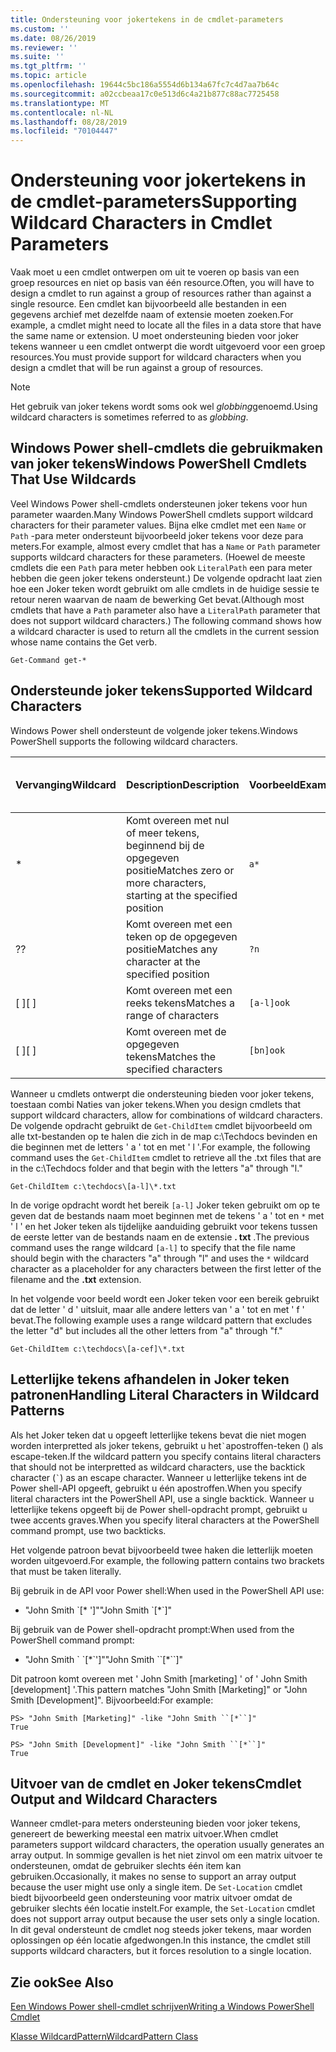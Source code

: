 ```yaml
---
title: Ondersteuning voor jokertekens in de cmdlet-parameters
ms.custom: ''
ms.date: 08/26/2019
ms.reviewer: ''
ms.suite: ''
ms.tgt_pltfrm: ''
ms.topic: article
ms.openlocfilehash: 19644c5bc186a5554d6b134a67fc7c4d7aa7b64c
ms.sourcegitcommit: a02ccbeaa17c0e513d6c4a21b877c88ac7725458
ms.translationtype: MT
ms.contentlocale: nl-NL
ms.lasthandoff: 08/28/2019
ms.locfileid: "70104447"
---
```

# <a name="supporting-wildcard-characters-in-cmdlet-parameters"></a><span data-ttu-id="e63b9-102">Ondersteuning voor jokertekens in de cmdlet-parameters</span><span class="sxs-lookup"><span data-stu-id="e63b9-102">Supporting Wildcard Characters in Cmdlet Parameters</span></span>

<span data-ttu-id="e63b9-103">Vaak moet u een cmdlet ontwerpen om uit te voeren op basis van een groep resources en niet op basis van één resource.</span><span class="sxs-lookup"><span data-stu-id="e63b9-103">Often, you will have to design a cmdlet to run against a group of resources rather than against a single resource.</span></span> <span data-ttu-id="e63b9-104">Een cmdlet kan bijvoorbeeld alle bestanden in een gegevens archief met dezelfde naam of extensie moeten zoeken.</span><span class="sxs-lookup"><span data-stu-id="e63b9-104">For example, a cmdlet might need to locate all the files in a data store that have the same name or extension.</span></span> <span data-ttu-id="e63b9-105">U moet ondersteuning bieden voor joker tekens wanneer u een cmdlet ontwerpt die wordt uitgevoerd voor een groep resources.</span><span class="sxs-lookup"><span data-stu-id="e63b9-105">You must provide support for wildcard characters when you design a cmdlet that will be run against a group of resources.</span></span>

> [!NOTE]
> <span data-ttu-id="e63b9-106">Het gebruik van joker tekens wordt soms ook wel *globbing*genoemd.</span><span class="sxs-lookup"><span data-stu-id="e63b9-106">Using wildcard characters is sometimes referred to as *globbing*.</span></span>

## <a name="windows-powershell-cmdlets-that-use-wildcards"></a><span data-ttu-id="e63b9-107">Windows Power shell-cmdlets die gebruikmaken van joker tekens</span><span class="sxs-lookup"><span data-stu-id="e63b9-107">Windows PowerShell Cmdlets That Use Wildcards</span></span>

 <span data-ttu-id="e63b9-108">Veel Windows Power shell-cmdlets ondersteunen joker tekens voor hun parameter waarden.</span><span class="sxs-lookup"><span data-stu-id="e63b9-108">Many Windows PowerShell cmdlets support wildcard characters for their parameter values.</span></span> <span data-ttu-id="e63b9-109">Bijna elke cmdlet met een `Name` or `Path` -para meter ondersteunt bijvoorbeeld joker tekens voor deze para meters.</span><span class="sxs-lookup"><span data-stu-id="e63b9-109">For example, almost every cmdlet that has a `Name` or `Path` parameter supports wildcard characters for these parameters.</span></span> <span data-ttu-id="e63b9-110">(Hoewel de meeste cmdlets die een `Path` para meter hebben ook `LiteralPath` een para meter hebben die geen joker tekens ondersteunt.) De volgende opdracht laat zien hoe een Joker teken wordt gebruikt om alle cmdlets in de huidige sessie te retour neren waarvan de naam de bewerking Get bevat.</span><span class="sxs-lookup"><span data-stu-id="e63b9-110">(Although most cmdlets that have a `Path` parameter also have a `LiteralPath` parameter that does not support wildcard characters.) The following command shows how a wildcard character is used to return all the cmdlets in the current session whose name contains the Get verb.</span></span>

 `Get-Command get-*`

## <a name="supported-wildcard-characters"></a><span data-ttu-id="e63b9-111">Ondersteunde joker tekens</span><span class="sxs-lookup"><span data-stu-id="e63b9-111">Supported Wildcard Characters</span></span>

<span data-ttu-id="e63b9-112">Windows Power shell ondersteunt de volgende joker tekens.</span><span class="sxs-lookup"><span data-stu-id="e63b9-112">Windows PowerShell supports the following wildcard characters.</span></span>

| <span data-ttu-id="e63b9-113">Vervanging</span><span class="sxs-lookup"><span data-stu-id="e63b9-113">Wildcard</span></span> |                             <span data-ttu-id="e63b9-114">Description</span><span class="sxs-lookup"><span data-stu-id="e63b9-114">Description</span></span>                             |  <span data-ttu-id="e63b9-115">Voorbeeld</span><span class="sxs-lookup"><span data-stu-id="e63b9-115">Example</span></span>   |     <span data-ttu-id="e63b9-116">Overeenkomsten</span><span class="sxs-lookup"><span data-stu-id="e63b9-116">Matches</span></span>      | <span data-ttu-id="e63b9-117">Komt niet overeen met</span><span class="sxs-lookup"><span data-stu-id="e63b9-117">Does not match</span></span> |
| -------- | ------------------------------------------------------------------- | ---------- | ---------------- | -------------- |
| *        | <span data-ttu-id="e63b9-118">Komt overeen met nul of meer tekens, beginnend bij de opgegeven positie</span><span class="sxs-lookup"><span data-stu-id="e63b9-118">Matches zero or more characters, starting at the specified position</span></span> | `a*`       | <span data-ttu-id="e63b9-119">A, AG, Apple</span><span class="sxs-lookup"><span data-stu-id="e63b9-119">A, ag, Apple</span></span>     |                |
| <span data-ttu-id="e63b9-120">?</span><span class="sxs-lookup"><span data-stu-id="e63b9-120">?</span></span>        | <span data-ttu-id="e63b9-121">Komt overeen met een teken op de opgegeven positie</span><span class="sxs-lookup"><span data-stu-id="e63b9-121">Matches any character at the specified position</span></span>                     | `?n`       | <span data-ttu-id="e63b9-122">Een, in, op</span><span class="sxs-lookup"><span data-stu-id="e63b9-122">An, in, on</span></span>       | <span data-ttu-id="e63b9-123">uitgevoerd</span><span class="sxs-lookup"><span data-stu-id="e63b9-123">ran</span></span>            |
| <span data-ttu-id="e63b9-124">[ ]</span><span class="sxs-lookup"><span data-stu-id="e63b9-124">[ ]</span></span>      | <span data-ttu-id="e63b9-125">Komt overeen met een reeks tekens</span><span class="sxs-lookup"><span data-stu-id="e63b9-125">Matches a range of characters</span></span>                                       | `[a-l]ook` | <span data-ttu-id="e63b9-126">Book, Cook, zoeken</span><span class="sxs-lookup"><span data-stu-id="e63b9-126">book, cook, look</span></span> | <span data-ttu-id="e63b9-127">Nook, geduurde</span><span class="sxs-lookup"><span data-stu-id="e63b9-127">nook, took</span></span>     |
| <span data-ttu-id="e63b9-128">[ ]</span><span class="sxs-lookup"><span data-stu-id="e63b9-128">[ ]</span></span>      | <span data-ttu-id="e63b9-129">Komt overeen met de opgegeven tekens</span><span class="sxs-lookup"><span data-stu-id="e63b9-129">Matches the specified characters</span></span>                                    | `[bn]ook`  | <span data-ttu-id="e63b9-130">Book, Nook</span><span class="sxs-lookup"><span data-stu-id="e63b9-130">book, nook</span></span>       | <span data-ttu-id="e63b9-131">Cook, zoeken</span><span class="sxs-lookup"><span data-stu-id="e63b9-131">cook, look</span></span>     |

<span data-ttu-id="e63b9-132">Wanneer u cmdlets ontwerpt die ondersteuning bieden voor joker tekens, toestaan combi Naties van joker tekens.</span><span class="sxs-lookup"><span data-stu-id="e63b9-132">When you design cmdlets that support wildcard characters, allow for combinations of wildcard characters.</span></span> <span data-ttu-id="e63b9-133">De volgende opdracht gebruikt de `Get-ChildItem` cmdlet bijvoorbeeld om alle txt-bestanden op te halen die zich in de map c:\Techdocs bevinden en die beginnen met de letters ' a ' tot en met ' l '.</span><span class="sxs-lookup"><span data-stu-id="e63b9-133">For example, the following command uses the `Get-ChildItem` cmdlet to retrieve all the .txt files that are in the c:\Techdocs folder and that begin with the letters "a" through "l."</span></span>

`Get-ChildItem c:\techdocs\[a-l]\*.txt`

<span data-ttu-id="e63b9-134">In de vorige opdracht wordt het bereik `[a-l]` Joker teken gebruikt om op te geven dat de bestands naam moet beginnen met de tekens ' a ' tot en `*` met ' l ' en het Joker teken als tijdelijke aanduiding gebruikt voor tekens tussen de eerste letter van de bestands naam en de extensie **. txt** .</span><span class="sxs-lookup"><span data-stu-id="e63b9-134">The previous command uses the range wildcard `[a-l]` to specify that the file name should begin with the characters "a" through "l" and uses the `*` wildcard character as a placeholder for any characters between the first letter of the filename and the **.txt** extension.</span></span>

<span data-ttu-id="e63b9-135">In het volgende voor beeld wordt een Joker teken voor een bereik gebruikt dat de letter ' d ' uitsluit, maar alle andere letters van ' a ' tot en met ' f ' bevat.</span><span class="sxs-lookup"><span data-stu-id="e63b9-135">The following example uses a range wildcard pattern that excludes the letter "d" but includes all the other letters from "a" through "f."</span></span>

`Get-ChildItem c:\techdocs\[a-cef]\*.txt`

## <a name="handling-literal-characters-in-wildcard-patterns"></a><span data-ttu-id="e63b9-136">Letterlijke tekens afhandelen in Joker teken patronen</span><span class="sxs-lookup"><span data-stu-id="e63b9-136">Handling Literal Characters in Wildcard Patterns</span></span>

<span data-ttu-id="e63b9-137">Als het Joker teken dat u opgeeft letterlijke tekens bevat die niet mogen worden interpretted als joker tekens, gebruikt u het`` ` ``apostroffen-teken () als escape-teken.</span><span class="sxs-lookup"><span data-stu-id="e63b9-137">If the wildcard pattern you specify contains literal characters that should not be interpretted as wildcard characters, use the backtick character (`` ` ``) as an escape character.</span></span> <span data-ttu-id="e63b9-138">Wanneer u letterlijke tekens int de Power shell-API opgeeft, gebruikt u één apostroffen.</span><span class="sxs-lookup"><span data-stu-id="e63b9-138">When you specify literal characters int the PowerShell API, use a single backtick.</span></span> <span data-ttu-id="e63b9-139">Wanneer u letterlijke tekens opgeeft bij de Power shell-opdracht prompt, gebruikt u twee accents graves.</span><span class="sxs-lookup"><span data-stu-id="e63b9-139">When you specify literal characters at the PowerShell command prompt, use two backticks.</span></span>

<span data-ttu-id="e63b9-140">Het volgende patroon bevat bijvoorbeeld twee haken die letterlijk moeten worden uitgevoerd.</span><span class="sxs-lookup"><span data-stu-id="e63b9-140">For example, the following pattern contains two brackets that must be taken literally.</span></span>

<span data-ttu-id="e63b9-141">Bij gebruik in de API voor Power shell:</span><span class="sxs-lookup"><span data-stu-id="e63b9-141">When used in the PowerShell API use:</span></span>

- <span data-ttu-id="e63b9-142">"John Smith \`[\* ']"</span><span class="sxs-lookup"><span data-stu-id="e63b9-142">"John Smith \`[\*\`]"</span></span>

<span data-ttu-id="e63b9-143">Bij gebruik van de Power shell-opdracht prompt:</span><span class="sxs-lookup"><span data-stu-id="e63b9-143">When used from the PowerShell command prompt:</span></span>

- <span data-ttu-id="e63b9-144">"John Smith \` \`[\*\`']"</span><span class="sxs-lookup"><span data-stu-id="e63b9-144">"John Smith \`\`[\*\`\`]"</span></span>

<span data-ttu-id="e63b9-145">Dit patroon komt overeen met ' John Smith [marketing] ' of ' John Smith [development] '.</span><span class="sxs-lookup"><span data-stu-id="e63b9-145">This pattern matches "John Smith [Marketing]" or "John Smith [Development]".</span></span> <span data-ttu-id="e63b9-146">Bijvoorbeeld:</span><span class="sxs-lookup"><span data-stu-id="e63b9-146">For example:</span></span>

```
PS> "John Smith [Marketing]" -like "John Smith ``[*``]"
True

PS> "John Smith [Development]" -like "John Smith ``[*``]"
True
```

## <a name="cmdlet-output-and-wildcard-characters"></a><span data-ttu-id="e63b9-147">Uitvoer van de cmdlet en Joker tekens</span><span class="sxs-lookup"><span data-stu-id="e63b9-147">Cmdlet Output and Wildcard Characters</span></span>

<span data-ttu-id="e63b9-148">Wanneer cmdlet-para meters ondersteuning bieden voor joker tekens, genereert de bewerking meestal een matrix uitvoer.</span><span class="sxs-lookup"><span data-stu-id="e63b9-148">When cmdlet parameters support wildcard characters, the operation usually generates an array output.</span></span>
<span data-ttu-id="e63b9-149">In sommige gevallen is het niet zinvol om een matrix uitvoer te ondersteunen, omdat de gebruiker slechts één item kan gebruiken.</span><span class="sxs-lookup"><span data-stu-id="e63b9-149">Occasionally, it makes no sense to support an array output because the user might use only a single item.</span></span> <span data-ttu-id="e63b9-150">De `Set-Location` cmdlet biedt bijvoorbeeld geen ondersteuning voor matrix uitvoer omdat de gebruiker slechts één locatie instelt.</span><span class="sxs-lookup"><span data-stu-id="e63b9-150">For example, the `Set-Location` cmdlet does not support array output because the user sets only a single location.</span></span> <span data-ttu-id="e63b9-151">In dit geval ondersteunt de cmdlet nog steeds joker tekens, maar worden oplossingen op één locatie afgedwongen.</span><span class="sxs-lookup"><span data-stu-id="e63b9-151">In this instance, the cmdlet still supports wildcard characters, but it forces resolution to a single location.</span></span>

## <a name="see-also"></a><span data-ttu-id="e63b9-152">Zie ook</span><span class="sxs-lookup"><span data-stu-id="e63b9-152">See Also</span></span>

[<span data-ttu-id="e63b9-153">Een Windows Power shell-cmdlet schrijven</span><span class="sxs-lookup"><span data-stu-id="e63b9-153">Writing a Windows PowerShell Cmdlet</span></span>](./writing-a-windows-powershell-cmdlet.md)

[<span data-ttu-id="e63b9-154">Klasse WildcardPattern</span><span class="sxs-lookup"><span data-stu-id="e63b9-154">WildcardPattern Class</span></span>](/dotnet/api/system.management.automation.wildcardpattern)
